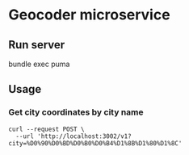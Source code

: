 # Geocoder microservice

## Run server
bundle exec puma

## Usage

### Get city coordinates by city name

```
curl --request POST \
  --url 'http://localhost:3002/v1?city=%D0%90%D0%BD%D0%B0%D0%B4%D1%8B%D1%80%D1%8C'
```
